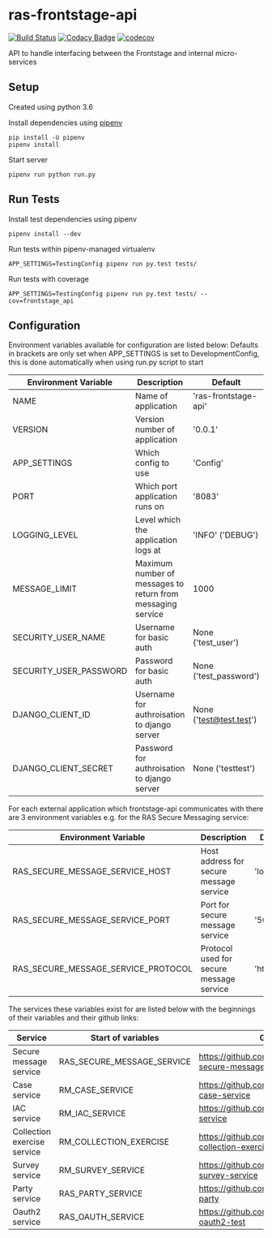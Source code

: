 # ras-frontstage-api
[![Build Status](https://travis-ci.org/ONSdigital/ras-frontstage-api.svg?branch=master)](https://travis-ci.org/ONSdigital/ras-frontstage-api)
[![Codacy Badge](https://api.codacy.com/project/badge/Grade/138de7ebc3d246a6bddabec6f9209c8a)](https://www.codacy.com/app/ONSDigital/ras-frontstage-api)
[![codecov](https://codecov.io/gh/ONSdigital/ras-frontstage-api/branch/master/graph/badge.svg)](https://codecov.io/gh/ONSdigital/ras-frontstage-api)

API to handle interfacing between the Frontstage and internal micro-services

## Setup
Created using python 3.6

Install dependencies using [pipenv](https://docs.pipenv.org/index.html)
```
pip install -U pipenv
pipenv install
```

Start server
```
pipenv run python run.py
```

## Run Tests

Install test dependencies using pipenv
```
pipenv install --dev
```

Run tests within pipenv-managed virtualenv
```
APP_SETTINGS=TestingConfig pipenv run py.test tests/
```

Run tests with coverage
```
APP_SETTINGS=TestingConfig pipenv run py.test tests/ --cov=frontstage_api
```

## Configuration

Environment variables available for configuration are listed below:
Defaults in brackets are only set when APP_SETTINGS is set to DevelopmentConfig, this is done automatically when using run.py script to start

| Environment Variable            | Description                                     | Default
|---------------------------------|-------------------------------------------------|-------------------------------
| NAME                            | Name of application                             | 'ras-frontstage-api'
| VERSION                         | Version number of application                   | '0.0.1'
| APP_SETTINGS                    | Which config to use                             | 'Config'
| PORT                            | Which port application runs on                  | '8083'
| LOGGING_LEVEL                   | Level which the application logs at             | 'INFO' ('DEBUG')
| MESSAGE_LIMIT                   | Maximum number of messages to return from messaging service | 1000
| SECURITY_USER_NAME              | Username for basic auth                         | None ('test_user')
| SECURITY_USER_PASSWORD          | Password for basic auth                         | None ('test_password')
| DJANGO_CLIENT_ID                | Username for authroisation to django server     | None ('test@test.test')
| DJANGO_CLIENT_SECRET            | Password for authroisation to django server     | None ('testtest')

For each external application which frontstage-api communicates with there are 3 environment variables e.g. for the RAS Secure Messaging service:

| Environment Variable                | Description                              | Default
|-------------------------------------|------------------------------------------|-------------------------------
| RAS_SECURE_MESSAGE_SERVICE_HOST     | Host address for secure message service  | 'localhost'
| RAS_SECURE_MESSAGE_SERVICE_PORT     | Port for secure message service          | '5050'
| RAS_SECURE_MESSAGE_SERVICE_PROTOCOL | Protocol used for secure message service | 'http'

The services these variables exist for are listed below with the beginnings of their variables and their github links:

| Service                         | Start of variables          | Github
|---------------------------------|-----------------------------|-----------------------------
| Secure message service          | RAS_SECURE_MESSAGE_SERVICE  | https://github.com/ONSdigital/ras-secure-message
| Case service                    | RM_CASE_SERVICE             | https://github.com/ONSdigital/rm-case-service
| IAC service                     | RM_IAC_SERVICE              | https://github.com/ONSdigital/iac-service
| Collection exercise service     | RM_COLLECTION_EXERCISE      | https://github.com/ONSdigital/rm-collection-exercise-service
| Survey service                  | RM_SURVEY_SERVICE           | https://github.com/ONSdigital/rm-survey-service
| Party service                   | RAS_PARTY_SERVICE           | https://github.com/ONSdigital/ras-party
| Oauth2 service                  | RAS_OAUTH_SERVICE           | https://github.com/ONSdigital/django-oauth2-test
